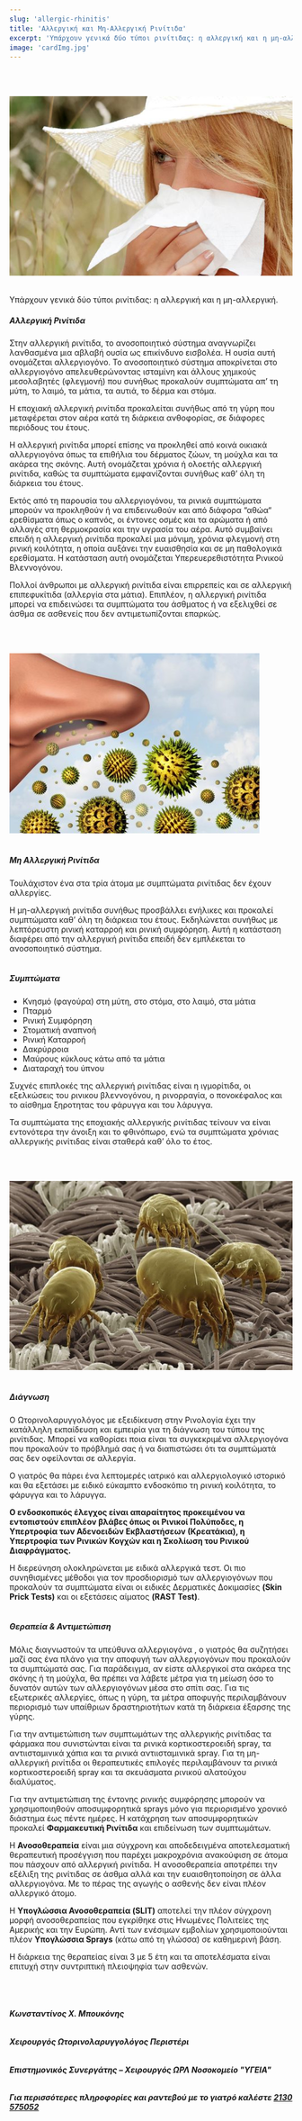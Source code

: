 ```yaml
---
slug: 'allergic-rhinitis'
title: 'Αλλεργική και Μη-Αλλεργική Ρινίτιδα'
excerpt: 'Υπάρχουν γενικά δύο τύποι ρινίτιδας: η αλλεργική και η μη-αλλεργική.'
image: 'cardImg.jpg'
---
```


<br/>
<br/>

![alt text](cardImg.jpg)
<br/>
<br/>

Υπάρχουν γενικά δύο τύποι ρινίτιδας: η αλλεργική και η μη-αλλεργική.

##### Αλλεργική Ρινίτιδα

Στην αλλεργική ρινίτιδα, το ανοσοποιητικό σύστημα αναγνωρίζει λανθασμένα μια αβλαβή ουσία ως επικίνδυνο εισβολέα. Η ουσία αυτή ονομάζεται αλλεργιογόνο. Το ανοσοποιητικό σύστημα αποκρίνεται στο αλλεργιογόνο απελευθερώνοντας ισταμίνη και άλλους χημικούς μεσολαβητές (φλεγμονή) που συνήθως προκαλούν συμπτώματα απ’ τη μύτη, το λαιμό, τα μάτια, τα αυτιά, το δέρμα και στόμα.

Η εποχιακή αλλεργική ρινίτιδα προκαλείται συνήθως από τη γύρη που μεταφέρεται στον αέρα κατά τη διάρκεια ανθοφορίας, σε διάφορες περιόδους του έτους.

Η αλλεργική ρινίτιδα μπορεί επίσης να προκληθεί από κοινά οικιακά αλλεργιογόνα όπως τα επιθήλια του δέρματος ζώων, τη μούχλα και τα ακάρεα της σκόνης. Αυτή ονομάζεται χρόνια ή ολοετής αλλεργική ρινίτιδα, καθώς τα συμπτώματα εμφανίζονται συνήθως καθ’ όλη τη διάρκεια του έτους.

Εκτός από τη παρουσία του αλλεργιογόνου, τα ρινικά συμπτώματα μπορούν να προκληθούν ή να επιδεινωθούν και από διάφορα “αθώα“ ερεθίσματα όπως ο καπνός, οι έντονες οσμές και τα αρώματα ή από αλλαγές στη θερμοκρασία και την υγρασία του αέρα. Αυτό συμβαίνει επειδή η αλλεργική ρινίτιδα προκαλεί μια μόνιμη, χρόνια φλεγμονή στη ρινική κοιλότητα, η οποία αυξάνει την ευαισθησία και σε μη παθολογικά ερεθίσματα. Η κατάσταση αυτή ονομάζεται Υπερευερεθιστότητα Ρινικού Βλεννογόνου.

Πολλοί άνθρωποι με αλλεργική ρινίτιδα είναι επιρρεπείς και σε αλλεργική επιπεφυκίτιδα (αλλεργία στα μάτια). Επιπλέον, η αλλεργική ρινίτιδα μπορεί να επιδεινώσει τα συμπτώματα του άσθματος ή να εξελιχθεί σε άσθμα σε ασθενείς που δεν αντιμετωπίζονται επαρκώς.

<br/>
<br/>

![alt text](all2.jpg)
<br/>
<br/>

##### Μη Αλλεργική Ρινίτιδα

Τουλάχιστον ένα στα τρία άτομα με συμπτώματα ρινίτιδας δεν έχουν αλλεργίες.

Η μη-αλλεργική ρινίτιδα συνήθως προσβάλλει ενήλικες και προκαλεί συμπτώματα καθ’ όλη τη διάρκεια του έτους. Εκδηλώνεται συνήθως με λεπτόρευστη ρινική καταρροή και ρινική συμφόρηση. Αυτή η κατάσταση διαφέρει από την αλλεργική ρινίτιδα επειδή δεν εμπλέκεται το ανοσοποιητικό σύστημα.
<br/>
<br/>

##### Συμπτώματα

- Κνησμό (φαγούρα) στη μύτη, στο στόμα, στο λαιμό, στα μάτια
- Πταρμό
- Ρινική Συμφόρηση
- Στοματική αναπνοή
- Ρινική Καταρροή
- Δακρύρροια
- Μαύρους κύκλους κάτω από τα μάτια
- Διαταραχή του ύπνου

Συχνές επιπλοκές της αλλεργική ρινίτιδας είναι η ιγμορίτιδα, οι εξελκώσεις του ρινικου βλεννογόνου, η ρινορραγία, ο πονοκέφαλος και το αίσθημα ξηροτητας του φάρυγγα και του λάρυγγα.

Τα συμπτώματα της εποχιακής αλλεργικής ρινίτιδας τείνουν να είναι εντονότερα την άνοιξη και το φθινόπωρο, ενώ τα συμπτώματα χρόνιας αλλεργικής ρινίτιδας είναι σταθερά καθ’ όλο το έτος.

<br/>
<br/>

![alt text](all3.jpg)
<br/>
<br/>

##### Διάγνωση

Ο Ωτορινολαρυγγολόγος με εξειδίκευση στην Ρινολογία έχει την κατάλληλη εκπαίδευση και εμπειρία για τη διάγνωση του τύπου της ρινίτιδας. Μπορεί να καθορίσει ποια είναι τα συγκεκριμένα αλλεργιογόνα που προκαλούν το πρόβλημά σας ή να διαπιστώσει ότι τα συμπτώματά σας δεν οφείλονται σε αλλεργία.

Ο γιατρός θα πάρει ένα λεπτομερές ιατρικό και αλλεργιολογικό ιστορικό και θα εξετάσει με ειδικό εύκαμπτο ενδοσκόπιο τη ρινική κοιλότητα, το φάρυγγα και το λάρυγγα.

**Ο ενδοσκοπικός έλεγχος είναι απαραίτητος προκειμένου να εντοπιστούν επιπλέον βλάβες όπως οι Ρινικοί Πολύποδες, η Υπερτροφία των Αδενοειδών Εκβλαστήσεων (Κρεατάκια), η Υπερτροφία των Ρινικών Κογχών και η Σκολίωση του Ρινικού Διαφράγματος.**

Η διερεύνηση ολοκληρώνεται με ειδικά αλλεργικά τεστ. Οι πιο συνηθισμένες μέθοδοι για τον προσδιορισμό των αλλεργιογόνων που προκαλούν τα συμπτώματα είναι οι ειδικές Δερματικές Δοκιμασίες **(Skin Prick Tests)** και οι εξετάσεις αίματος **(RAST Test)**.
<br/>
<br/>

##### Θεραπεία & Αντιμετώπιση

Μόλις διαγνωστούν τα υπεύθυνα αλλεργιογόνα , ο γιατρός θα συζητήσει μαζί σας ένα πλάνο για την αποφυγή των αλλεργιογόνων που προκαλούν τα συμπτώματά σας. Για παράδειγμα, αν είστε αλλεργικοί στα ακάρεα της σκόνης ή τη μούχλα, θα πρέπει να λάβετε μέτρα για τη μείωση όσο το δυνατόν αυτών των αλλεργιογόνων μέσα στο σπίτι σας. Για τις εξωτερικές αλλεργίες, όπως η γύρη, τα μέτρα αποφυγής περιλαμβάνουν περιορισμό των υπαίθριων δραστηριοτήτων κατά τη διάρκεια έξαρσης της γύρης.

Για την αντιμετώπιση των συμπτωμάτων της αλλεργικής ρινίτιδας τα φάρμακα που συνιστώνται είναι τα ρινικά κορτικοστεροειδή spray, τα αντιισταμινικά χάπια και τα ρινικά αντιισταμινικά spray. Για τη μη-αλλεργική ρινίτιδα οι θεραπευτικές επιλογές περιλαμβάνουν τα ρινικά κορτικοστεροειδή spray και τα σκευάσματα ρινικού αλατούχου διαλύματος.

Για την αντιμετώπιση της έντονης ρινικής συμφόρησης μπορούν να χρησιμοποιηθούν αποσυμφορητικά sprays μόνο για περιορισμένο χρονικό διάστημα έως πέντε ημέρες. Η κατάχρηση των αποσυμφορητικών προκαλεί **Φαρμακευτική Ρινίτιδα** και επιδείνωση των συμπτωμάτων.

Η **Ανοσοθεραπεία** είναι μια σύγχρονη και αποδεδειγμένα αποτελεσματική θεραπευτική προσέγγιση που παρέχει μακροχρόνια ανακούφιση σε άτομα που πάσχουν από αλλεργική ρινίτιδα. Η ανοσοθεραπεία αποτρέπει την εξέλιξη της ρινίτιδας σε άσθμα αλλά και την ευαισθητοποίηση σε άλλα αλλεργιογόνα. Με το πέρας της αγωγής ο ασθενής δεν είναι πλέον αλλεργικό άτομο.

Η **Υπογλώσσια Ανοσοθεραπεία (SLIT)** αποτελεί την πλέον σύγχρονη μορφή ανοσοθεραπείας που εγκρίθηκε στις Ηνωμένες Πολιτείες της Αμερικής και την Ευρώπη. Αντί των ενέσιμων εμβολίων χρησιμοποιούνται πλέον **Υπογλώσσια Sprays** (κάτω από τη γλώσσα) σε καθημερινή βάση.

Η διάρκεια της θεραπείας είναι 3 με 5 έτη και τα αποτελέσματα είναι επιτυχή στην συντριπτική πλειοψηφία των ασθενών.

<br/>
<br/>

###### **Κωνσταντίνος Χ. Μπουκόνης**

###### **Χειρουργός Ωτορινολαρυγγολόγος Περιστέρι**

###### **Επιστημονικός Συνεργάτης – Χειρουργός ΩΡΛ Νοσοκομείο "ΥΓΕΙΑ"**

###### **_Για περισσότερες πληροφορίες και ραντεβού με το γιατρό καλέστε [2130 575052](tel:2130575052 '2130 575052')_**
